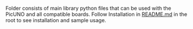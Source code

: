 Folder consists of main library python files that can be used with the PicUNO and all compatible boards. Follow Installation in <a href="https://github.com/atulravi/AtrivaTECH_PicUNO-mpy/blob/main/README.md"> README.md</a> in the root to see installation and sample usage.
